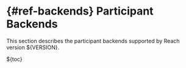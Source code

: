 


# {#ref-backends} Participant Backends

This section describes the participant backends
supported by Reach version ${VERSION}.

${toc}




